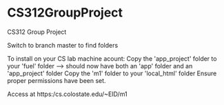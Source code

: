 # CS312GroupProject
CS312 Group Project

Switch to branch master to find folders

To install on your CS lab machine acount:
  Copy the 'app_project' folder to your 'fuel' folder --> should now have both an 'app' folder and an 'app_project' folder
  Copy the 'm1' folder to your 'local_html' folder
  Ensure proper permissions have been set.
  
  Access at https:/cs.colostate.edu/~EID/m1
  
